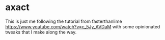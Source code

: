 # axact

This is just me following the tutorial from fasterthanlime https://www.youtube.com/watch?v=c_5Jy_AVDaM with some opinionated tweaks that I make along the way.

